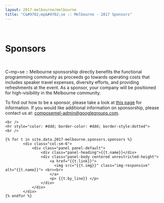 ```yaml
---
layout: 2017-melbourne/melbourne
title: "C&#9702;mp&#9702;se :: Melbourne - 2017 Sponsors"
---
```


<!--

TODO:

* Update sponsorship prospectus link to an internal page

-->

<style type="text/css">
		.panel-default .panel-body.unrestricted-height {
			max-height: none;
		}
</style>

<div class="sep talk melbourne" data-stellar-background-ratio="0.5" style="background-position: 50% -91.5px;"></div>
<br />

<div class="container">

  <h1 class="centered">Sponsors</h1>
  <br />

  <div class="row">
    <div class="col-sm-offset-2 col-sm-8">
      <p>
        C&#9702;mp&#9702;se :: Melbourne sponsorship directly benefits the functional programming community as
        proceeds go towards operating costs that includes speaker travel expenses,
        diversity efforts, and providing refreshments at the event. As a sponsor, your
        company will be positioned for high-visibility in the Melbourne community.
      </p>
      <p>
        To find out how to be a sponsor, please take a look at
        <a href="https://github.com/composeconference/Compose-Melbourne-2017/wiki/Sponsorship-Tiers">this page</a>
        for information. If you would like additional information on sponsorship,
        please contact us at: <a href="mailto:composemel-admin@googlegroups.com">composemel-admin@googlegroups.com</a>.
      </p>
      <!-- <h3> More details coming soon... </h3> -->
    </div>
  </div>
  <div class="row">

    <br />
    <hr style="color: #ddd; border-color: #ddd; border-style:dotted">
    <br />

	{% for t in site.data.2017-melbourne.sponsors.sponsors %}
			<div class="col-sm-6">
				<div class="panel panel-default">
					<div class="panel-heading">{{t.name}}</div>
					<div class="panel-body centered unrestricted-height">
						<a href="{{t.link}}">
						  <img src="{{t.img}}" class="img-responsive" alt="{{t.name}}"> <br><br>
						</a>
						<p> {{t.by_line}} </p>
					</div>
				</div>
			</div>
	{% endfor %}
  </div>
</div>
